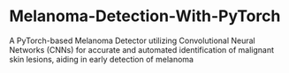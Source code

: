 # Melanoma-Detection-With-PyTorch
A PyTorch-based Melanoma Detector utilizing Convolutional Neural Networks (CNNs) for accurate and automated identification of malignant skin lesions, aiding in early detection of melanoma
